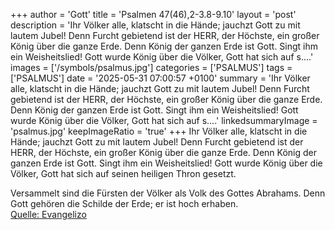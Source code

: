 +++
author = 'Gott'
title = 'Psalmen 47(46),2-3.8-9.10'
layout = 'post'
description = 'Ihr Völker alle, klatscht in die Hände; jauchzt Gott zu mit lautem Jubel! Denn Furcht gebietend ist der HERR, der Höchste, ein großer König über die ganze Erde. Denn König der ganzen Erde ist Gott. Singt ihm ein Weisheitslied! Gott wurde König über die Völker, Gott hat sich auf s....'
images = ['/symbols/psalmus.jpg']
categories = ['PSALMUS']
tags = ['PSALMUS']
date = '2025-05-31 07:00:57 +0100'
summary = 'Ihr Völker alle, klatscht in die Hände; jauchzt Gott zu mit lautem Jubel! Denn Furcht gebietend ist der HERR, der Höchste, ein großer König über die ganze Erde. Denn König der ganzen Erde ist Gott. Singt ihm ein Weisheitslied! Gott wurde König über die Völker, Gott hat sich auf s....'
linkedsummaryImage = 'psalmus.jpg'
keepImageRatio = 'true'
+++
Ihr Völker alle, klatscht in die Hände; jauchzt Gott zu mit lautem Jubel!
Denn Furcht gebietend ist der HERR, der Höchste, ein großer König über die ganze Erde.
Denn König der ganzen Erde ist Gott. Singt ihm ein Weisheitslied!
Gott wurde König über die Völker, Gott hat sich auf seinen heiligen Thron gesetzt.<!--more-->

Versammelt sind die Fürsten der Völker 
als Volk des Gottes Abrahams. 
Denn Gott gehören die Schilde der Erde; 
er ist hoch erhaben.<br> [Quelle: Evangelizo](https://evangeliumtagfuertag.org/DE/gospel)